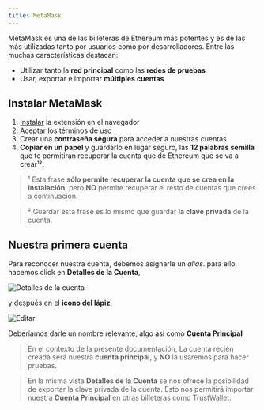 ```yaml
---
title: MetaMask
---
```


MetaMask es una de las billeteras de Ethereum más potentes y es de las más utilizadas tanto por usuarios como por desarrolladores. Entre las muchas características destacan:

* Utilizar tanto la **red principal** como las **redes de pruebas**
* Usar, exportar e importar **múltiples cuentas**


## Instalar MetaMask

1. [Instalar](https://metamask.io) la extensión en el navegador
2. Aceptar los términos de uso
3. Crear una **contraseña segura** para acceder a nuestras cuentas
4. **Copiar en un papel** y guardarlo en lugar seguro, las **12 palabras semilla** que te permitirán recuperar la cuenta que de Ethereum que se va a crear¹².

> ¹ Esta frase **sólo permite recuperar la cuenta que se crea en la instalación**, pero **NO** permite recuperar el resto de cuentas que crees a continuación.

> ² Guardar esta frase es lo mismo que guardar **la clave privada** de la cuenta.

## Nuestra primera cuenta

Para reconocer nuestra cuenta, debemos asignarle un _alias_. para ello, hacemos click en **Detalles de la Cuenta**,

![Detalles de la cuenta](/alandalus-token-doc/img/account-details1.png)

y después en el **icono del lápiz**.

![Editar](/alandalus-token-doc/img/account-details2.png)

Deberíamos darle un nombre relevante, algo así como **Cuenta Principal**

> En el contexto de la presente documentación, La cuenta recién creada será nuestra **cuenta principal**, y **NO** la usaremos para hacer pruebas.

> En la misma vista **Detalles de la Cuenta** se nos ofrece la posibilidad de exportar la clave privada de la cuenta. Esto nos permitirá importar nuestra **Cuenta Principal** en otras billeteras como TrustWallet.
